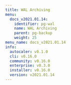 ```yaml
---
title: WAL Archiving
menu:
  docs_v2021.01.14:
    identifier: pg-wal
    name: WAL Archiving
    parent: pg-backup
    weight: 25
menu_name: docs_v2021.01.14
info:
  autocaler: v0.1.0
  cli: v0.16.0
  community: v0.16.0
  enterprise: v0.3.0
  installer: v0.16.0
  version: v2021.01.14
---
```


